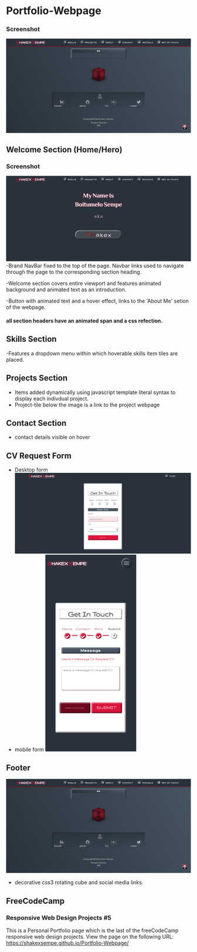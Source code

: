 # Portfolio-Webpage

### Screenshot
![](./img/desktop-footer.png)

## Welcome Section (Home/Hero)
### Screenshot
![](./img/desktop.png)
-Brand NavBar fixed to the top of the page. Navbar links used to navigate through the page to the corresponding section heading.

-Welcome section covers entire viewport and features animated background and animated text as an introduction.

-Button with animated text and a hover effect, links to the 'About Me' setion of the webpage. 

#### all section headers have an animated span and a css refection.

## Skills Section
-Features a dropdown menu within which hoverable skills item tiles are placed. 

## Projects Section
- Items added dynamically using javascript template literal syntax to display each indivdual project.
- Project-tile below the image is a link to the project webpage

## Contact Section
- contact details visible on hover

## CV Request Form
- Desktop form 
![](./img/desktop-form.png)
- mobile form
![](./img/mobile-form.png)


## Footer
![](./img/desktop-footer.png)

- decorative css3 rotating cube and social media links.


## FreeCodeCamp
### Responsive Web Design Projects #5
This is a Personal Portfolio page which is the last of the freeCodeCamp responsive web design projects.
View the page on the following URL: https://shakexsempe.github.io/Portfolio-Webpage/ 


